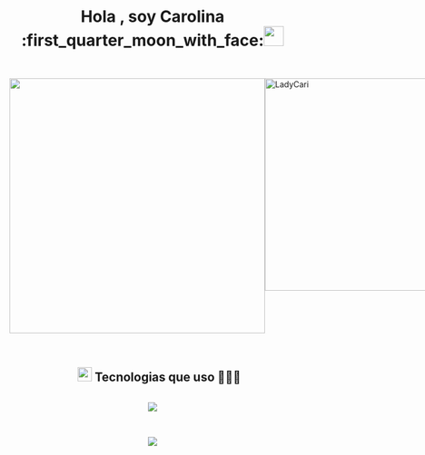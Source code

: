<h1 align="center"> <b> Hola , soy Carolina </b> :first_quarter_moon_with_face:<img src="https://media.giphy.com/media/hvRJCLFzcasrR4ia7z/giphy.gif" width="35"></h1>
<br>

<p align="center">

<!-- stats -->
<div style="display: flex; justify-content: space-evenly;">
  <a href="https://github.com/LadyCari">
    <img src="https://github-readme-stats.vercel.app/api?username=LadyCari&include_all_commits=true&count_private=true&show_icons=true&line_height=20&title_color=7A7ADB&icon_color=2234AE&text_color=D3D3D3&bg_color=0,000000,130F40" width="450"/>
  </a>
  <a href="https://github.com/LadyCari">
    <img src="https://github-readme-stats.vercel.app/api/top-langs?username=LadyCari&show_icons=true&locale=en&layout=compact&line_height=20&title_color=7A7ADB&icon_color=2234AE&text_color=D3D3D3&bg_color=0,000000,130F40" width="375" alt="LadyCari"/>
  </a>
</div>

<br>

<div id="user-content-toc">
  <ul align="center">
    <summary><h2 style="display: inline-block"> <img src="https://media2.giphy.com/media/QssGEmpkyEOhBCb7e1/giphy.gif?cid=ecf05e47a0n3gi1bfqntqmob8g9aid1oyj2wr3ds3mg700bl&rid=giphy.gif" width ="25"> Tecnologias que uso 👨🏻‍💻</h2></summary>
  </ul>
</div>
<!--tecnologias de prog-->
<p align="center">
  <a href="https://skillicons.dev">
    <img src="https://skillicons.dev/icons?i=java,angular,react,spring,bootstrap,css,html,ts,js,mysql,c,py&perline=14" />
  </a>
</p>
<br>
<!--tech stack icons-->
<p align="center">
  <a href="https://skillicons.dev">
    <img src="https://skillicons.dev/icons?i=idea,vscode,git,github,gitlab,gmail,discord,photoshop,pr,notion,wordpress,windows&perline=14" />
  </a>
</p>
<br>
